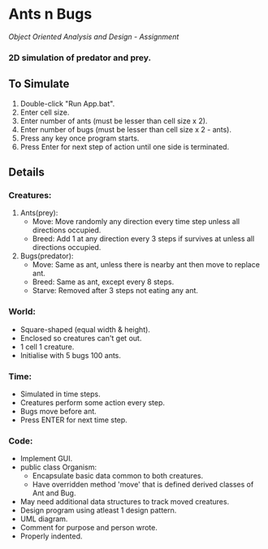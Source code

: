 # Ants n Bugs

_Object Oriented Analysis and Design - Assignment_

### 2D simulation of predator and prey. 

## To Simulate 
1. Double-click "Run App.bat". 
2. Enter cell size.
3. Enter number of ants (must be lesser than cell size x 2). 
4. Enter number of bugs (must be lesser than cell size x 2 - ants).
5. Press any key once program starts.
6. Press Enter for next step of action until one side is terminated. 

## Details 

### Creatures:

1. Ants(prey):
   - Move: Move randomly any direction every time step unless all directions occupied.
   - Breed: Add 1 at any direction every 3 steps if survives at unless all directions occupied.
2. Bugs(predator):
   - Move: Same as ant, unless there is nearby ant then move to replace ant.
   - Breed: Same as ant, except every 8 steps.
   - Starve: Removed after 3 steps not eating any ant.

### World:

- Square-shaped (equal width & height).
- Enclosed so creatures can't get out.
- 1 cell 1 creature.
- Initialise with 5 bugs 100 ants.

### Time:

- Simulated in time steps.
- Creatures perform some action every step.
- Bugs move before ant.
- Press ENTER for next time step.

### Code:

- Implement GUI.
- public class Organism:
  - Encapsulate basic data common to both creatures.
  - Have overridden method 'move' that is defined derived classes of Ant and Bug.
- May need additional data structures to track moved creatures.
- Design program using atleast 1 design pattern.
- UML diagram.
- Comment for purpose and person wrote.
- Properly indented.
